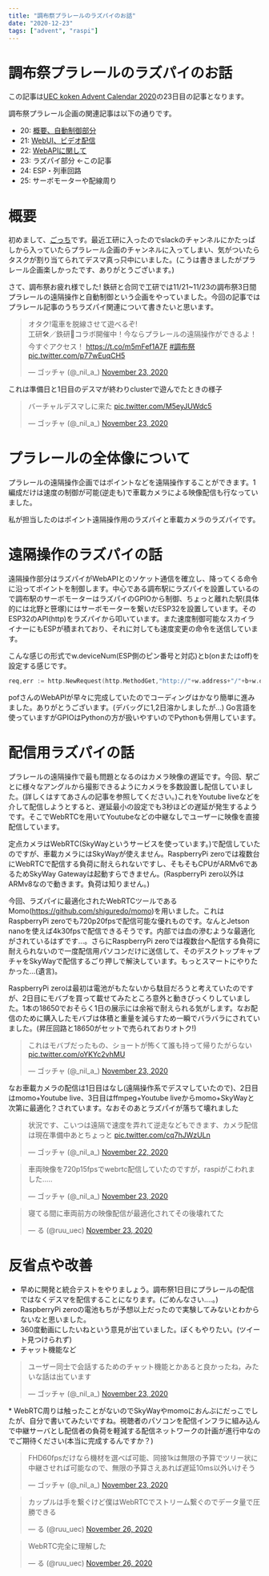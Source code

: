 ```yaml
---
title: "調布祭プラレールのラズパイのお話"
date: "2020-12-23"
tags: ["advent", "raspi"]
---
```


# 調布祭プラレールのラズパイのお話
この記事は[UEC koken Advent Calendar 2020](https://adventar.org/calendars/5692)の23日目の記事となります。

調布祭プラレール企画の関連記事は以下の通りです。

* 20: [概要、自動制御部分](https://qiita.com/takoyaki3/items/4a9984c4023ceae4791f)
* 21: [WebUI、ビデオ配信](https://stea.hatenablog.com/entry/2020/12/21/043801)
* 22: [WebAPIに関して](https://pfpfdev.hatenablog.com/entry/20201222/1608570444)
* 23: ラズパイ部分 ←この記事
* 24: ESP・列車回路
* 25: サーボモーターや配線周り

# 概要
初めまして、[ごっち](https://twitter.com/intent/user?user_id=3721840992)です。最近工研に入ったのでslackのチャンネルにかたっぱしから入っていたらプラレール企画のチャンネルに入ってしまい、気がついたらタスクが割り当てられてデスマ真っ只中にいました。(こうは書きましたがプラレール企画楽しかったです、ありがとうございます。)

さて、調布祭お疲れ様でした! 鉄研と合同で工研では11/21~11/23の調布祭3日間プラレールの遠隔操作と自動制御という企画をやっていました。今回の記事ではプラレール記事のうちラズパイ関連について書きたいと思います。

<blockquote class="twitter-tweet"><p lang="ja" dir="ltr">オタク!電車を脱線させて遊べるぞ!<br>工研🛠／鉄研🚎コラボ開催中！今ならプラレールの遠隔操作ができるよ！今すぐアクセス！ <a href="https://t.co/m5mFef1A7F">https://t.co/m5mFef1A7F</a> <a href="https://twitter.com/hashtag/%E8%AA%BF%E5%B8%83%E7%A5%AD?src=hash&amp;ref_src=twsrc%5Etfw">#調布祭</a> <a href="https://t.co/p77wEuqCH5">pic.twitter.com/p77wEuqCH5</a></p>&mdash; ゴッチャ (@_nil_a_) <a href="https://twitter.com/_nil_a_/status/1330719524610457601?ref_src=twsrc%5Etfw">November 23, 2020</a></blockquote> <script async src="https://platform.twitter.com/widgets.js" charset="utf-8"></script>

これは準備日と1日目のデスマが終わりclusterで遊んでたときの様子

<blockquote class="twitter-tweet"><p lang="ja" dir="ltr">バーチャルデスマしに来た <a href="https://t.co/M5eyJUWdc5">pic.twitter.com/M5eyJUWdc5</a></p>&mdash; ゴッチャ (@_nil_a_) <a href="https://twitter.com/_nil_a_/status/1330735630779760640?ref_src=twsrc%5Etfw">November 23, 2020</a></blockquote> <script async src="https://platform.twitter.com/widgets.js" charset="utf-8"></script>

# プラレールの全体像について
プラレールの遠隔操作企画ではポイントなどを遠隔操作することができます。1編成だけは速度の制御が可能(逆走も)で車載カメラによる映像配信も行なっていました。

私が担当したのはポイント遠隔操作用のラズパイと車載カメラのラズパイです。

# 遠隔操作のラズパイの話
遠隔操作部分はラズパイがWebAPIとのソケット通信を確立し、降ってくる命令に沿ってポイントを制御します。中心である調布駅にラズパイを設置しているので調布駅のサーボモーターはラズパイのGPIOから制御、ちょっと離れた駅(具体的には北野と笹塚)にはサーボモーターを繋いだESP32を設置しています。そのESP32のAPI(http)をラズパイから叩いています。また速度制御可能なスカイライナーにもESPが積まれており、それに対しても速度変更の命令を送信しています。

こんな感じの形式でw.deviceNum(ESP側のピン番号と対応)とb(onまたはoff)を設定する感じです。

```go
req,err := http.NewRequest(http.MethodGet,"http://"+w.address+"/"+b+w.deviceNum,nil)
```

pofさんのWebAPIが早々に完成していたのでコーディングはかなり簡単に進みました。ありがとうございます。(デバッグに1,2日溶かしましたが...) Go言語を使っていますがGPIOはPythonの方が扱いやすいのでPythonも併用しています。

# 配信用ラズパイの話
プラレールの遠隔操作で最も問題となるのはカメラ映像の遅延です。今回、駅ごとに様々なアングルから撮影できるようにカメラを多数設置し配信していました。(詳しくはすてあさんの記事を参照してください。)これをYoutube liveなどを介して配信しようとすると、遅延最小の設定でも3秒ほどの遅延が発生するようです。そこでWebRTCを用いてYoutubeなどの中継なしでユーザーに映像を直接配信しています。

定点カメラはWebRTC(SkyWayというサービスを使っています。)で配信していたのですが、車載カメラにはSkyWayが使えません。RaspberryPi zeroでは複数台にWebRTCで配信する負荷に耐えられないですし、そもそもCPUがARMv6であるためSkyWay Gatewayは起動すらできません。(RaspberryPi zero以外はARMv8なので動きます。負荷は知りません。)

今回、ラズパイに最適化されたWebRTCツールであるMomo(https://github.com/shiguredo/momo)を用いました。これはRaspberryPi zeroでも720p20fpsで配信可能な優れものです。なんとJetson nanoを使えば4k30fpsで配信できるそうです。内部では血の滲むような最適化がされているはずです...。さらにRaspberryPi zeroでは複数台へ配信する負荷に耐えられないので一度配信用パソコンだけに送信して、そのデスクトップキャプチャをSkyWayで配信するごり押しで解決しています。もっとスマートにやりたかった...(遺言)。

RaspberryPi zeroは最初は電池がもたないから駄目だろうと考えていたのですが、2日目にモバブを買って載せてみたところ意外と動きびっくりしていました。1本の18650でおそらく1日の展示には余裕で耐えられる気がします。なお配信のために購入したモバブは体積と重量を減らすため一瞬でバラバラにされていました。(昇圧回路と18650がセットで売られておりオトク!)

<blockquote class="twitter-tweet"><p lang="ja" dir="ltr">これはモバブだったもの、ショートが怖くて誰も持って帰りたがらない <a href="https://t.co/oYKYc2vhMU">pic.twitter.com/oYKYc2vhMU</a></p>&mdash; ゴッチャ (@_nil_a_) <a href="https://twitter.com/_nil_a_/status/1330790512719060994?ref_src=twsrc%5Etfw">November 23, 2020</a></blockquote> <script async src="https://platform.twitter.com/widgets.js" charset="utf-8"></script> 
なお車載カメラの配信は1日目はなし(遠隔操作系でデスマしていたので)、2日目はmomo+Youtube live、3日目はffmpeg+Youtube liveからmomo+SkyWayと次第に最適化？されています。なおそのあとラズパイが落ちて壊れました<br>
<blockquote class="twitter-tweet"><p lang="ja" dir="ltr">状況です、こいつは遠隔で速度を弄れて逆走などもできます、カメラ配信は現在準備中あとちょっと <a href="https://t.co/cq7hJWzULn">pic.twitter.com/cq7hJWzULn</a></p>&mdash; ゴッチャ (@_nil_a_) <a href="https://twitter.com/_nil_a_/status/1330362889262096386?ref_src=twsrc%5Etfw">November 22, 2020</a></blockquote> <script async src="https://platform.twitter.com/widgets.js" charset="utf-8"></script>
<blockquote class="twitter-tweet"><p lang="ja" dir="ltr">車両映像を720p15fpsでwebrtc配信していたのですが，raspiがこわれました.....</p>&mdash; ゴッチャ (@_nil_a_) <a href="https://twitter.com/_nil_a_/status/1330730748366602240?ref_src=twsrc%5Etfw">November 23, 2020</a></blockquote> <script async src="https://platform.twitter.com/widgets.js" charset="utf-8"></script> 
<blockquote class="twitter-tweet"><p lang="ja" dir="ltr">寝てる間に車両前方の映像配信が最適化されてその後壊れてた</p>&mdash; る (@ruu_uec) <a href="https://twitter.com/ruu_uec/status/1330730533639262210?ref_src=twsrc%5Etfw">November 23, 2020</a></blockquote> <script async src="https://platform.twitter.com/widgets.js" charset="utf-8"></script> 

# 反省点や改善

* 早めに開発と統合テストをやりましょう。調布祭1日目にプラレールの配信ではなくデスマを配信することになります。(ごめんなさい....。)
* RaspberryPi zeroの電池もちが予想以上だったので実験してみないとわからないなと思いました。
* 360度動画にしたいねという意見が出ていました。ぼくもやりたい。(ツイート見つけられず)
* チャット機能など

<blockquote class="twitter-tweet"><p lang="ja" dir="ltr">ユーザー同士で会話するためのチャット機能とかあると良かったね，みたいな話は出ています</p>&mdash; ゴッチャ (@_nil_a_) <a href="https://twitter.com/_nil_a_/status/1330762988492521474?ref_src=twsrc%5Etfw">November 23, 2020</a></blockquote> <script async src="https://platform.twitter.com/widgets.js" charset="utf-8"></script> 
* WebRTC周りは触ったことがないのでSkyWayやmomoにおんぶにだっこでしたが、自分で書いてみたいですね。視聴者のパソコンを配信インフラに組み込んで中継サーバとし配信者の負荷を軽減する配信ネットワークの計画が進行中なのでご期待ください(本当に完成するんですか？)
<blockquote class="twitter-tweet"><p lang="ja" dir="ltr">FHD60fpsだけなら機材を選べば可能、同接1kは無限の予算でツリー状に中継させれば可能なので、無限の予算さえあれば遅延10ms以外いけそう</p>&mdash; ゴッチャ (@_nil_a_) <a href="https://twitter.com/_nil_a_/status/1330857851095379969?ref_src=twsrc%5Etfw">November 23, 2020</a></blockquote> <script async src="https://platform.twitter.com/widgets.js" charset="utf-8"></script> 
<blockquote class="twitter-tweet"><p lang="ja" dir="ltr">カップルは手を繋ぐけど僕はWebRTCでストリーム繋ぐのでデータ量で圧勝できる</p>&mdash; る (@ruu_uec) <a href="https://twitter.com/ruu_uec/status/1331959289196417026?ref_src=twsrc%5Etfw">November 26, 2020</a></blockquote> <script async src="https://platform.twitter.com/widgets.js" charset="utf-8"></script> 
<blockquote class="twitter-tweet"><p lang="ja" dir="ltr">WebRTC完全に理解した</p>&mdash; る (@ruu_uec) <a href="https://twitter.com/ruu_uec/status/1331950806766034945?ref_src=twsrc%5Etfw">November 26, 2020</a></blockquote> <script async src="https://platform.twitter.com/widgets.js" charset="utf-8"></script> 
